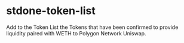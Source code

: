 # stdone-token-list

Add to the Token List the Tokens that have been confirmed to provide liquidity paired with WETH to Polygon Network Uniswap.

